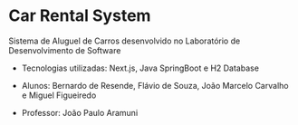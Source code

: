 # Car Rental System
Sistema de Aluguel de Carros desenvolvido no Laboratório de Desenvolvimento de Software

- Tecnologias utilizadas: Next.js, Java SpringBoot e H2 Database

- Alunos: Bernardo de Resende, Flávio de Souza, João Marcelo Carvalho e Miguel Figueiredo

- Professor: João Paulo Aramuni
